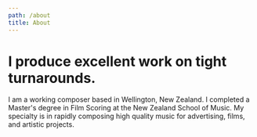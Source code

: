 ```yaml
---
path: /about
title: About
---
```


# I produce excellent work on tight turnarounds.

<div class="about-body">

I am a working composer based in Wellington, New Zealand. I completed a Master's
degree in Film Scoring at the New Zealand School of Music. My specialty is in
rapidly composing high quality music for advertising, films, and artistic
projects.

</div>
